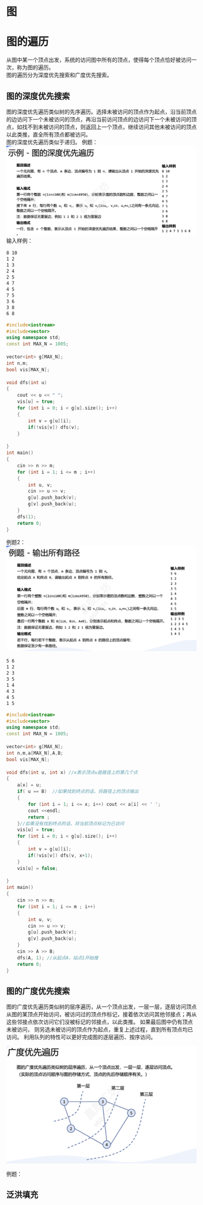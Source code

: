 # 图



# 图的遍历
从图中某一个顶点出发，系统的访问图中所有的顶点，使得每个顶点恰好被访问一次，称为图的遍历。  
图的遍历分为深度优先搜索和广度优先搜索。  
## 图的深度优先搜索   
图的深度优先遍历类似树的先序遍历。选择未被访问的顶点作为起点，沿当前顶点
的边访问下一个未被访问的顶点，再沿当前访问顶点的边访问下一个未被访问的顶
点，如找不到未被访问的顶点，则返回上一个顶点，继续访问其他未被访问的顶点
以此类推，直全所有顶点都被访问。  
图的深度优先遍历类似于递归。 
例题：
![alt text](image.png)
输入样例：
```
8 10 
1 2 
1 3
2 4
2 5
4 7
4 5
7 5 
3 6
3 8
6 8
```
```cpp
#include<iostream>
#include<vector>
using namespace std;
const int MAX_N = 1005;

vector<int> g[MAX_N];
int n,m;
bool vis[MAX_N];

void dfs(int u)
{
    cout << u << " ";
    vis[u] = true;
    for (int i = 0; i < g[u].size(); i++)
    {
        int v = g[u][i];
        if(!vis[v]) dfs(v);
    }
    
}
int main()
{
    cin >> n >> m;
    for (int i = 1; i <= m ; i++)
    {
        int u, v;
        cin >> u >> v;
        g[u].push_back(v);
        g[v].push_back(u);
    }
    dfs(1);
    return 0;
}
```

例题2：
![alt text](image-1.png)
```
5 6 
1 2
2 3
3 5
1 4 
4 3
4 5
1 5
```
```cpp
#include<iostream>
#include<vector>
using namespace std;
const int MAX_N = 1005;

vector<int> g[MAX_N];
int n,m,a[MAX_N],A,B;
bool vis[MAX_N];

void dfs(int u, int x) //x表示顶点u是路径上的第几个点
{
    a[x] = u;
    if( u == B)  //如果找到终点的话，将路径上的顶点输出
    {
        for (int i = 1; i <= x; i++) cout << a[i] << ' ';
        cout <<endl;
        return ;
    }//如果没有找到终点的话，将当前顶点标记为已访问
    vis[u] = true;
    for (int i = 0; i < g[u].size(); i++)
    {
        int v = g[u][i];
        if(!vis[v]) dfs(v, x+1);
    }
    vis[u] = false;
    
}
int main()
{
    cin >> n >> m;
    for (int i = 1; i <= m ; i++)
    {
        int u, v;
        cin >> u >> v;
        g[u].push_back(v);
        g[v].push_back(u);
    }
    cin >> A >> B;
    dfs(A, 1); //从起点A，站点1开始搜
    return 0;
}
```

## 图的广度优先搜索
图的广度优先遍历类似树的层序遍历，从一个顶点出发，一层一层，逐层访问顶点从图的某顶点开始访问，被访问过的顶点作标记，接着依次访问其他邻接点；再从这些邻接点依次访问它们没被标记的邻接点，以此类推。
如果最后图中仍有顶点未被访问， 则另选未被访问的顶点作为起点，重复上述过程，直到所有顶点均已访问。
利用队列的特性可以更好完成图的逐层遍历、按序访问。  

![alt text](image-2.png)


例题：
## 泛洪填充